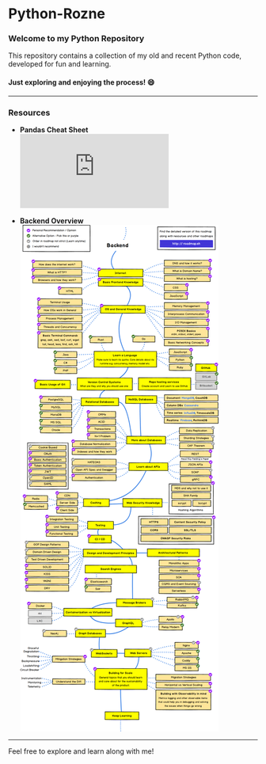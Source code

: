 # Python-Rozne

### Welcome to my Python Repository

This repository contains a collection of my old and recent Python code, developed for fun and learning.

#### Just exploring and enjoying the process! 😄

---

### Resources

- **Pandas Cheat Sheet**  
  ![Pandas](https://github.com/Alyx007/Python-Rozne/blob/main/Pandas_Cheat_Sheet.pdf)

- **Backend Overview**  
  ![Back](https://github.com/Alyx007/Python-Rozne/blob/main/backend.png)

---

Feel free to explore and learn along with me!

